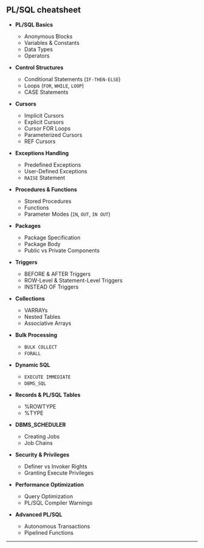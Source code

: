 ## PL/SQL cheatsheet

- **PL/SQL Basics**  
  - Anonymous Blocks  
  - Variables & Constants  
  - Data Types  
  - Operators  

- **Control Structures**  
  - Conditional Statements (`IF-THEN-ELSE`)  
  - Loops (`FOR`, `WHILE`, `LOOP`)  
  - CASE Statements  

- **Cursors**  
  - Implicit Cursors  
  - Explicit Cursors  
  - Cursor FOR Loops  
  - Parameterized Cursors  
  - REF Cursors  

- **Exceptions Handling**  
  - Predefined Exceptions  
  - User-Defined Exceptions  
  - `RAISE` Statement  

- **Procedures & Functions**  
  - Stored Procedures  
  - Functions  
  - Parameter Modes (`IN`, `OUT`, `IN OUT`)  

- **Packages**  
  - Package Specification  
  - Package Body  
  - Public vs Private Components  

- **Triggers**  
  - BEFORE & AFTER Triggers  
  - ROW-Level & Statement-Level Triggers  
  - INSTEAD OF Triggers  

- **Collections**  
  - VARRAYs  
  - Nested Tables  
  - Associative Arrays  

- **Bulk Processing**  
  - `BULK COLLECT`  
  - `FORALL`  

- **Dynamic SQL**  
  - `EXECUTE IMMEDIATE`  
  - `DBMS_SQL`  

- **Records & PL/SQL Tables**  
  - %ROWTYPE  
  - %TYPE  

- **DBMS_SCHEDULER**  
  - Creating Jobs  
  - Job Chains  

- **Security & Privileges**  
  - Definer vs Invoker Rights  
  - Granting Execute Privileges  

- **Performance Optimization**  
  - Query Optimization  
  - PL/SQL Compiler Warnings  

- **Advanced PL/SQL**  
  - Autonomous Transactions  
  - Pipelined Functions  

----